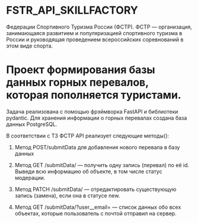 # FSTR_API_SKILLFACTORY
Федерации Спортивного Туризма России (ФСТР). ФСТР — организация, занимающаяся развитием и популяризацией спортивного 
туризма в России и руководящая проведением всероссийских соревнований в этом виде спорта.
# Проект формирования базы данных горных перевалов, которая пополняется туристами.

Задача реализована с помощью фрэймворка FastAPI и библиотеки pydantic. Для хранения информации о горных перевалах 
создана база данных PostgreSQL.


В соответствии с ТЗ ФСТР API реализует следующие методы():

1. Метод POST/submitData для добавления нового перевала в базу данных


2. Метод GET /submitData/<id> — получить одну запись (перевал) по её id. Выведи всю информацию об объекте, 
   в том числе статус модерации.


3. Метод PATCH /submitData/<id> — отредактировать существующую запись (замена), если она в статусе new.
   

4. Метод GET /submitData/?user__email=<email> — список данных обо всех объектах, 
   которые пользователь с почтой <email> отправил на сервер.
